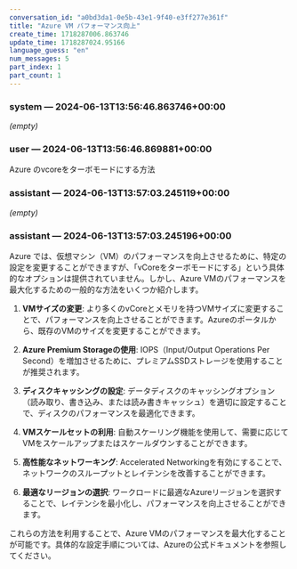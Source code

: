 ```yaml
---
conversation_id: "a0bd3da1-0e5b-43e1-9f40-e3ff277e361f"
title: "Azure VM パフォーマンス向上"
create_time: 1718287006.863746
update_time: 1718287024.95166
language_guess: "en"
num_messages: 5
part_index: 1
part_count: 1
---
```


### system — 2024-06-13T13:56:46.863746+00:00

_(empty)_

### user — 2024-06-13T13:56:46.869881+00:00

Azure のvcoreをターボモードにする方法

### assistant — 2024-06-13T13:57:03.245119+00:00

_(empty)_

### assistant — 2024-06-13T13:57:03.245196+00:00

Azure では、仮想マシン（VM）のパフォーマンスを向上させるために、特定の設定を変更することができますが、「vCoreをターボモードにする」という具体的なオプションは提供されていません。しかし、Azure VMのパフォーマンスを最大化するための一般的な方法をいくつか紹介します。

1. **VMサイズの変更**:
   より多くのvCoreとメモリを持つVMサイズに変更することで、パフォーマンスを向上させることができます。Azureのポータルから、既存のVMのサイズを変更することができます。

2. **Azure Premium Storageの使用**:
   IOPS（Input/Output Operations Per Second）を増加させるために、プレミアムSSDストレージを使用することが推奨されます。

3. **ディスクキャッシングの設定**:
   データディスクのキャッシングオプション（読み取り、書き込み、または読み書きキャッシュ）を適切に設定することで、ディスクのパフォーマンスを最適化できます。

4. **VMスケールセットの利用**:
   自動スケーリング機能を使用して、需要に応じてVMをスケールアップまたはスケールダウンすることができます。

5. **高性能なネットワーキング**:
   Accelerated Networkingを有効にすることで、ネットワークのスループットとレイテンシを改善することができます。

6. **最適なリージョンの選択**:
   ワークロードに最適なAzureリージョンを選択することで、レイテンシを最小化し、パフォーマンスを向上させることができます。

これらの方法を利用することで、Azure VMのパフォーマンスを最大化することが可能です。具体的な設定手順については、Azureの公式ドキュメントを参照してください。
